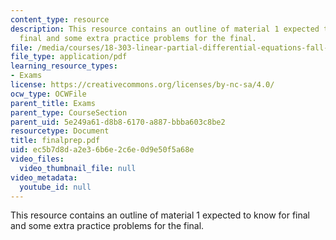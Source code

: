 ```yaml
---
content_type: resource
description: This resource contains an outline of material 1 expected to know for
  final and some extra practice problems for the final.
file: /media/courses/18-303-linear-partial-differential-equations-fall-2006/ec5b7d8da2e36b6e2c6e0d9e50f5a68e_finalprep.pdf
file_type: application/pdf
learning_resource_types:
- Exams
license: https://creativecommons.org/licenses/by-nc-sa/4.0/
ocw_type: OCWFile
parent_title: Exams
parent_type: CourseSection
parent_uid: 5e249a61-d8b8-6170-a887-bbba603c8be2
resourcetype: Document
title: finalprep.pdf
uid: ec5b7d8d-a2e3-6b6e-2c6e-0d9e50f5a68e
video_files:
  video_thumbnail_file: null
video_metadata:
  youtube_id: null
---
```

This resource contains an outline of material 1 expected to know for final and some extra practice problems for the final.